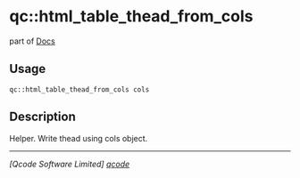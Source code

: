 qc::html_table_thead_from_cols
==============================

part of [Docs](.)

Usage
-----
`qc::html_table_thead_from_cols cols`

Description
-----------
Helper. Write thead using cols object.

----------------------------------
*[Qcode Software Limited] [qcode]*

[qcode]: http://www.qcode.co.uk "Qcode Software"